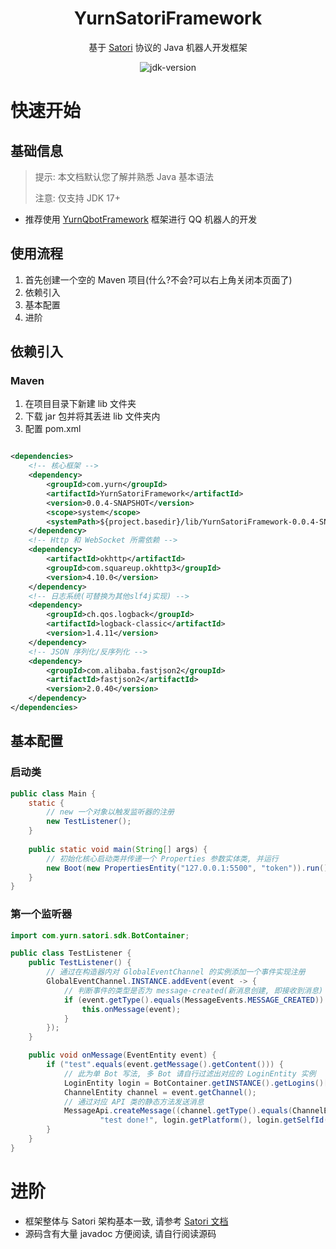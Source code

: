 <div align="center">

# YurnSatoriFramework

基于 [Satori](https://satori.js.org/zh-CN/) 协议的 Java 机器人开发框架

<img src="https://img.shields.io/badge/JDK-17+-brightgreen.svg?style=flat-square" alt="jdk-version">

</div>

# 快速开始

## 基础信息

> 提示: 本文档默认您了解并熟悉 Java 基本语法
> 
> 注意: 仅支持 JDK 17+

- 推荐使用 [YurnQbotFramework](https://github.com/Nyayurn/YurnQbotFramework) 框架进行 QQ 机器人的开发

## 使用流程

1. 首先创建一个空的 Maven 项目(什么?不会?可以右上角关闭本页面了)
2. 依赖引入
3. 基本配置
4. 进阶

## 依赖引入

### Maven

1. 在项目目录下新建 lib 文件夹
2. 下载 jar 包并将其丢进 lib 文件夹内
3. 配置 pom.xml

```xml

<dependencies>
    <!-- 核心框架 -->
    <dependency>
        <groupId>com.yurn</groupId>
        <artifactId>YurnSatoriFramework</artifactId>
        <version>0.0.4-SNAPSHOT</version>
        <scope>system</scope>
        <systemPath>${project.basedir}/lib/YurnSatoriFramework-0.0.4-SNAPSHOT.jar</systemPath>
    </dependency>
    <!-- Http 和 WebSocket 所需依赖 -->
    <dependency>
        <artifactId>okhttp</artifactId>
        <groupId>com.squareup.okhttp3</groupId>
        <version>4.10.0</version>
    </dependency>
    <!-- 日志系统(可替换为其他slf4j实现) -->
    <dependency>
        <groupId>ch.qos.logback</groupId>
        <artifactId>logback-classic</artifactId>
        <version>1.4.11</version>
    </dependency>
    <!-- JSON 序列化/反序列化 -->
    <dependency>
        <groupId>com.alibaba.fastjson2</groupId>
        <artifactId>fastjson2</artifactId>
        <version>2.0.40</version>
    </dependency>
</dependencies>
```

## 基本配置

### 启动类

```java
public class Main {
    static {
        // new 一个对象以触发监听器的注册
        new TestListener();
    }
    
    public static void main(String[] args) {
        // 初始化核心启动类并传递一个 Properties 参数实体类, 并运行
        new Boot(new PropertiesEntity("127.0.0.1:5500", "token")).run();
    }
}
```

### 第一个监听器

```java
import com.yurn.satori.sdk.BotContainer;

public class TestListener {
    public TestListener() {
        // 通过在构造器内对 GlobalEventChannel 的实例添加一个事件实现注册
        GlobalEventChannel.INSTANCE.addEvent(event -> {
            // 判断事件的类型是否为 message-created(新消息创建, 即接收到消息)
            if (event.getType().equals(MessageEvents.MESSAGE_CREATED)) {
                this.onMessage(event);
            }
        });
    }

    public void onMessage(EventEntity event) {
        if ("test".equals(event.getMessage().getContent())) {
            // 此为单 Bot 写法, 多 Bot 请自行过滤出对应的 LoginEntity 实例
            LoginEntity login = BotContainer.getINSTANCE().getLogins()[0];
            ChannelEntity channel = event.getChannel();
            // 通过对应 API 类的静态方法发送消息
            MessageApi.createMessage((channel.getType().equals(ChannelEntity.DIRECT) ? "private:" : "") + channel.getId(),
                    "test done!", login.getPlatform(), login.getSelfId());
        }
    }
}
```

# 进阶

- 框架整体与 Satori 架构基本一致, 请参考 [Satori 文档](https://satori.js.org/zh-CN/protocol)
- 源码含有大量 javadoc 方便阅读, 请自行阅读源码
